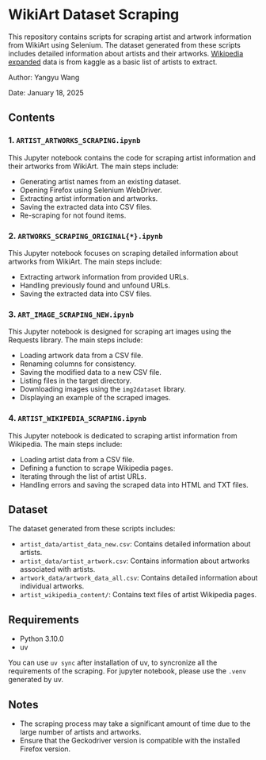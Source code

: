 # WikiArt Dataset Scraping

This repository contains scripts for scraping artist and artwork information from WikiArt using Selenium. The dataset generated from these scripts includes detailed information about artists and their artworks. [Wikipedia expanded](https://www.kaggle.com/datasets/orkatz2/wikiartcsv/data) data is from kaggle as a basic list of artists to extract.

Author: Yangyu Wang

Date: January 18, 2025

## Contents

### 1. `ARTIST_ARTWORKS_SCRAPING.ipynb`
This Jupyter notebook contains the code for scraping artist information and their artworks from WikiArt. The main steps include:
- Generating artist names from an existing dataset.
- Opening Firefox using Selenium WebDriver.
- Extracting artist information and artworks.
- Saving the extracted data into CSV files.
- Re-scraping for not found items.

### 2. `ARTWORKS_SCRAPING_ORIGINAL{*}.ipynb`
This Jupyter notebook focuses on scraping detailed information about artworks from WikiArt. The main steps include:
- Extracting artwork information from provided URLs.
- Handling previously found and unfound URLs.
- Saving the extracted data into CSV files.

### 3. `ART_IMAGE_SCRAPING_NEW.ipynb`
This Jupyter notebook is designed for scraping art images using the Requests library. The main steps include:
- Loading artwork data from a CSV file.
- Renaming columns for consistency.
- Saving the modified data to a new CSV file.
- Listing files in the target directory.
- Downloading images using the `img2dataset` library.
- Displaying an example of the scraped images.

### 4. `ARTIST_WIKIPEDIA_SCRAPING.ipynb`
This Jupyter notebook is dedicated to scraping artist information from Wikipedia. The main steps include:
- Loading artist data from a CSV file.
- Defining a function to scrape Wikipedia pages.
- Iterating through the list of artist URLs.
- Handling errors and saving the scraped data into HTML and TXT files.

## Dataset
The dataset generated from these scripts includes:
- `artist_data/artist_data_new.csv`: Contains detailed information about artists.
- `artist_data/artist_artwork.csv`: Contains information about artworks associated with artists.
- `artwork_data/artwork_data_all.csv`: Contains detailed information about individual artworks.
- `artist_wikipedia_content/`: Contains text files of artist Wikipedia pages.

## Requirements
- Python 3.10.0
- uv

You can use `uv sync` after installation of uv, to syncronize all the requirements of the scraping. For jupyter notebook, please use the `.venv` generated by uv.

## Notes
- The scraping process may take a significant amount of time due to the large number of artists and artworks.
- Ensure that the Geckodriver version is compatible with the installed Firefox version.

